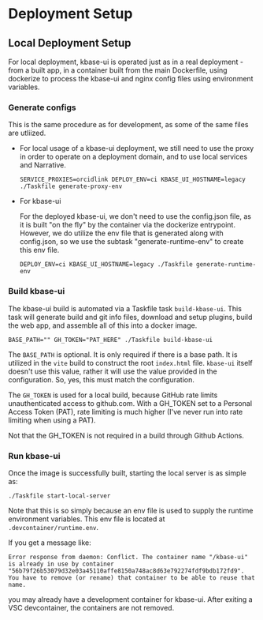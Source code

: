 # Deployment Setup

## Local Deployment Setup

For local deployment, kbase-ui is operated just as in a real deployment - from a built
app, in a container built from the main Dockerfile, using dockerize to process the
kbase-ui and nginx config files using environment variables.

### Generate configs

This is the same procedure as for development, as some of the same files are utliized.

- For local usage of a kbase-ui deployment, we still need to use the proxy in order to
  operate on a deployment domain, and to use local services and Narrative.

  ```shell
  SERVICE_PROXIES=orcidlink DEPLOY_ENV=ci KBASE_UI_HOSTNAME=legacy ./Taskfile generate-proxy-env
  ```

- For kbase-ui

  For the deployed kbase-ui, we don't need to use the config.json file, as it is built
  "on the fly" by the container via the dockerize entrypoint. However, we do utilize
  the env file that is generated along with config.json, so we use the subtask
  "generate-runtime-env" to create this env file.

  ```shell
  DEPLOY_ENV=ci KBASE_UI_HOSTNAME=legacy ./Taskfile generate-runtime-env
  ```

### Build kbase-ui

The kbase-ui build is automated via a Taskfile task `build-kbase-ui`. This task will
generate build and git info files, download and setup plugins, build the web app, and
assemble all of this into a docker image.

```shell
BASE_PATH="" GH_TOKEN="PAT_HERE" ./Taskfile build-kbase-ui
```

The `BASE_PATH` is optional. It is only required if there is a base path. It is utilized
in the `vite` build to construct the root `index.html` file. `kbase-ui` itself doesn't
use this value, rather it will use the value provided in the configuration. So, yes,
this must match the configuration.

The `GH_TOKEN` is used for a local build, because GitHub rate limits unauthenticated
access to github.com. With a GH_TOKEN set to a Personal Access Token (PAT), rate
limiting is much higher (I've never run into rate limiting when using a PAT).

Not that the GH_TOKEN is not required in a build through Github Actions.

### Run kbase-ui

Once the image is successfully built, starting the local server is as simple as:

```shell
./Taskfile start-local-server
```

Note that this is so simply because an env file is used to supply the runtime
environment variables. This env file is located at `.devcontainer/runtime.env`.

If you get a message like:

```shell
Error response from daemon: Conflict. The container name "/kbase-ui" is already in use by container "56b79f26b53079d32e03a45110affe8150a748ac8d63e792274fdf9bdb172fd9". You have to remove (or rename) that container to be able to reuse that name.
```

you may already have a development container for kbase-ui. After exiting a VSC
devcontainer, the containers are not removed.
